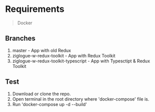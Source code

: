 # Requirements

> Docker

## Branches
1. master - App with old Redux
2. ziglogue-w-redux-toolkit - App with Redux Toolkit
3. ziglogue-w-redux-toolkit-typescript - App with Typesctipt & Redux Toolkit

## Test 
1. Download or clone the repo. 
2. Open terminal in the root directory where 'docker-compose' file is.
3. Run 'docker-compose up -d --build'

